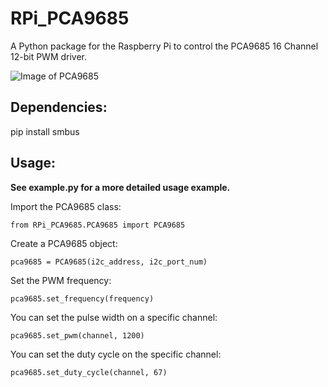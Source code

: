 # RPi_PCA9685
A Python package for the Raspberry Pi to control the PCA9685 16 Channel 12-bit PWM driver.

![Image of PCA9685](https://ae01.alicdn.com/kf/HTB10_GINVXXXXX0XXXXq6xXFXXXz/16-Channel-12-bit-PWM-Servo-Driver-I2C-interface-PCA9685-for-Arduino-Raspberry-Pi-DIY-Servo.jpg_q50.jpg)


## Dependencies:
pip install smbus


## Usage:

**See example.py for a more detailed usage example.**

Import the PCA9685 class:

`from RPi_PCA9685.PCA9685 import PCA9685`

Create a PCA9685 object:

`pca9685 = PCA9685(i2c_address, i2c_port_num)`

Set the PWM frequency:

`pca9685.set_frequency(frequency)`

You can set the pulse width on a specific channel:

`pca9685.set_pwm(channel, 1200)`

You can set the duty cycle on the specific channel:

`pca9685.set_duty_cycle(channel, 67)`
